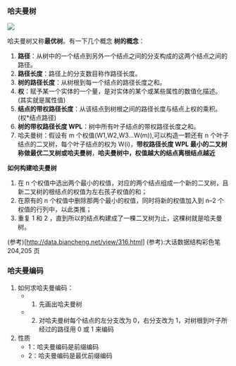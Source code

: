 ### 哈夫曼树

![](https://blog-1300014307.cos.ap-guangzhou.myqcloud.com/hfm_tree.png)

哈夫曼树又称**最优树**。有一下几个概念
**树的概念**：

1. **路径**：从树中的一个结点到另外一个结点之间的分支构成的这两个结点之间的路径。
2. **路径长度**：路径上的分支数目称作路径长度。
3. **树的路径长度**：从树根到每一个结点的路径长度之和。
4. **权**：赋予某一个实体的一个量，是对实体的某个或某些属性的数值化描述。(其实就是属性值)
5. **结点的带权路径长度**：从该结点到树根之间的路径长度与结点上权的乘积。(权\*结点路径)
6. **树的带权路径长度 WPL**：树中所有叶子结点的带权路径长度之和。
7. 哈夫曼树：假设有 m 个权值(W1,W2,W3...W(m)),可以构造一颗还有 n 个叶子结点的二叉树，每个叶子结点的权为 W(i)，**带权路径长度 WPL 最小的二叉树称做最优二叉树或哈夫曼树**，**哈夫曼树中，权值越大的结点离根结点越近**

**如何构建哈夫曼树**

1. 在 n 个权值中选出两个最小的权值，对应的两个结点组成一个新的二叉树，且新二叉树的根结点的权值为左右孩子权值的和；
2. 在原有的 n 个权值中删除那两个最小的权值，同时将新的权值加入到 n–2 个权值的行列中，以此类推；
3. 重复 1 和 2 ，直到所以的结点构建成了一棵二叉树为止，这棵树就是哈夫曼树。

(参考)[http://data.biancheng.net/view/316.html]
(参考):大话数据结构彩色笔 204,205 页

### 哈夫曼编码

1. 如何求哈夫曼编码：
   - 1. 先画出哈夫曼树
   - 2. 对哈夫曼树每个结点的左分支改为 0，右分支改为 1，对树根到叶子所经过的路径用 0 或 1 来编码
2. 性质
   - 1：哈夫曼编码是前缀编码
   - 2：哈夫曼编码是最优前缀编码
